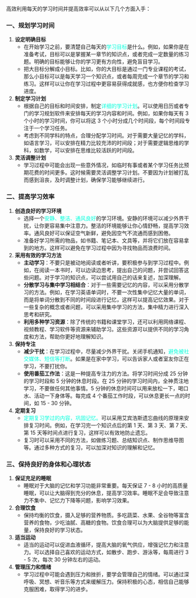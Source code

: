 高效利用每天的学习时间并提高效率可以从以下几个方面入手：

### 一、规划学习时间
1. **设定明确目标**
   - 在开始学习之前，要清楚自己每天的<font color="#00ffdc">学习目标</font>是什么。例如，如果你是在准备考试，目标可以是掌握某一章节的知识点，或者完成一定数量的练习题。明确的目标能够让你的学习更有方向性，避免盲目学习。
   - 把大目标分解成小目标。比如，你的大目标是通过一门专业课程的考试，那么小目标可以是每天学习一个知识点，或者每周完成一个章节的学习和练习。这样可以让你在学习过程中更容易获得成就感，也方便你检查学习进度。
2. **制定学习计划**
   - 根据自己的目标和时间安排，制定<font color="#00ffdc">详细的学习计划</font>。可以使用日历或者专门的学习规划软件来安排每天的学习内容和时间。例如，如果你每天有 3 个小时的学习时间，你可以将这 3 个小时分成几个时间段，每个时间段专注于一个学习任务。
   - 考虑到不同学科的特点，合理分配学习时间。对于需要大量记忆的学科，如语言学习，可以安排在精力比较充沛的时间段；对于需要逻辑思维的学科，如数学，可以安排在思维比较活跃的时间段。
3. **灵活调整计划**
   - 学习过程中可能会出现一些意外情况，如临时有事或者某个学习任务比预期花费的时间更多。这时候需要灵活调整学习计划。不要因为计划被打乱而感到沮丧，及时调整计划，确保学习能够继续进行。

### 二、提高学习效率
1. **创造良好的学习环境**
   - 选择一个<font color="#00ffdc">安静、整洁、通风良好</font>的学习环境。安静的环境可以减少外界干扰，让你更容易集中注意力。整洁的环境能够让你心情舒畅，提高学习效率。通风良好可以保证空气新鲜，避免因空气不流通而感到困倦。
   - 准备好学习所需的物品，如书籍、笔记本、文具等，并将它们放在容易拿到的地方。这样可以避免在学习过程中因为寻找物品而浪费时间。
2. **采用有效的学习方法**
   - **主动学习**：不要只是被动地阅读或者听讲，要积极参与到学习过程中。例如，在阅读一本书时，可以边读边思考，提出自己的问题，并尝试回答这些问题。对于学习的知识点，可以尝试用自己的话来复述，加深理解。
   - **分散学习与集中学习相结合**：对于一些需要记忆的内容，可以采用分散学习的方法。例如，在学习英语单词时，不要一次性集中记忆大量的单词，而是将单词分散到不同的时间段进行记忆，这样可以提高记忆效果。对于一些复杂的概念或者问题，可以采用集中学习的方法，集中精力进行深入思考和研究。
   - **利用多种学习资源**：除了传统的书籍和课堂学习，还可以利用网络课程、视频教程、学习软件等资源来辅助学习。这些资源可以提供不同的学习角度和方法，帮助你更好地理解知识。
3. **保持专注**
   - **减少干扰**：在学习过程中，尽量减少外界干扰。关闭手机通知，<font color="#00ffdc">避免被社交媒体、短信等打断</font>。如果是在家中学习，可以告诉家人或者室友你正在学习，不要打扰你。
   - **使用番茄工作法**：这是一种提高专注力的方法。将学习时间分成 25 分钟的学习时段和 5 分钟的休息时段。在 25 分钟的学习时间内，全神贯注地学习，不要做任何其他事情。5 分钟的休息时间可以用来放松一下，喝口水、活动一下身体等。每完成 4 个番茄工作时段，可以休息更长一点的时间，如 15 - 30 分钟。
1. **定期复习**
   - <font color="#00ffdc">定期复习学过的内容，巩固记忆。</font>可以采用艾宾浩斯遗忘曲线的原理来安排复习时间。例如，在学习完一个知识点后的第 1 天、第 3 天、第 7 天、第 15 天等时间点进行复习，这样可以有效地防止遗忘。
   - 复习时可以采用不同的方法，如做练习题、总结知识点、制作思维导图等。通过多种方式的复习，可以加深对知识的理解和记忆。

### 三、保持良好的身体和心理状态
1. **保证充足的睡眠**
   - 睡眠对于大脑的记忆和学习功能非常重要。每天保证 7 - 8 小时的高质量睡眠，可以让大脑得到充分的休息，提高学习效率。睡眠不足会导致注意力不集中、记忆力下降等问题，影响学习效果。
1. **合理饮食**
   - 保持均衡的饮食，摄入足够的营养物质。多吃蔬菜、水果、全谷物等富含营养的食物，少吃油腻、高糖的食物。饮食合理可以为大脑提供足够的能量，保持良好的学习状态。
3. **适当运动**
   - 适当的运动可以促进血液循环，提高大脑的氧气供应，增强记忆力和注意力。可以选择自己喜欢的运动方式，如散步、跑步、游泳等，每周进行 3 - 5 次，每次 30 分钟左右的运动。
1. **管理压力和情绪**
   - 学习过程中可能会遇到压力和挫折，要学会管理自己的情绪。可以通过深呼吸、冥想、听音乐等方式来缓解压力。保持积极的心态，相信自己能够克服困难，取得学习的进步。